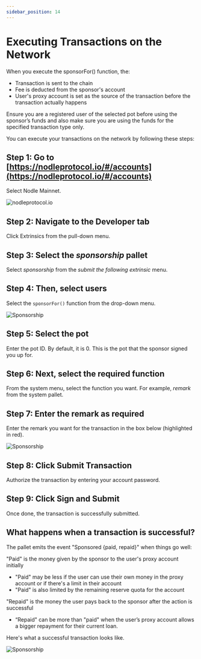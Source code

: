 ```yaml
---
sidebar_position: 14
---
```


# Executing Transactions on the Network

When you execute the sponsorFor() function, the:

- Transaction is sent to the chain
- Fee is deducted from the sponsor's account 
- User's proxy account is set as the source of the transaction before the transaction actually happens 

Ensure you are a registered user of the selected pot before using the sponsor’s funds and also make sure you are using the funds for the specified transaction type only. 

You can execute your transactions on the network by following these steps:


## Step 1: Go to [https://nodleprotocol.io/#/accounts](https://nodleprotocol.io/#/accounts)
Select Nodle Mainnet.

![nodleprotocol.io](/img/docs/nodle-cash/nodle-mainnet.png)

## Step 2: Navigate to the Developer tab
Click Extrinsics from the pull-down menu. 
   
## Step 3: Select the *sponsorship* pallet
Select *sponsorship* from the *submit the following extrinsic* menu. 

## Step 4: Then, select users  
Select the `sponsorFor()` function from the drop-down menu. 

![Sponsorship](/img/docs/nodle-chain/pot.png)

## Step 5: Select the pot
Enter the pot ID. By default, it is 0. This is the pot that the sponsor signed you up for.

 ## Step 6: Next, select the required function 
From the system menu, select the function you want. For example, *remark* from the system pallet.

## Step 7: Enter the remark as required
Enter the remark you want for the transaction in the box below (highlighted in red).

![Sponsorship](/img/docs/nodle-chain/remark.png)

## Step 8: Click Submit Transaction 
Authorize the transaction by entering your account password. 

## Step 9: Click Sign and Submit 
Once done, the transaction is successfully submitted.

## What happens when a transaction is successful?

The pallet emits the event "Sponsored {paid, repaid}" when things go well:

"Paid" is the money given by the sponsor to the user's proxy account initially

- "Paid" may be less if the user can use their own money in the proxy account or if there's a limit in their account
- "Paid" is also limited by the remaining reserve quota for the account

"Repaid" is the money the user pays back to the sponsor after the action is successful
- “Repaid" can be more than "paid" when the user’s proxy account allows a bigger repayment for their current loan.

Here's what a successful transaction looks like.

![Sponsorship](/img/docs/nodle-chain/transaction-success.png)
